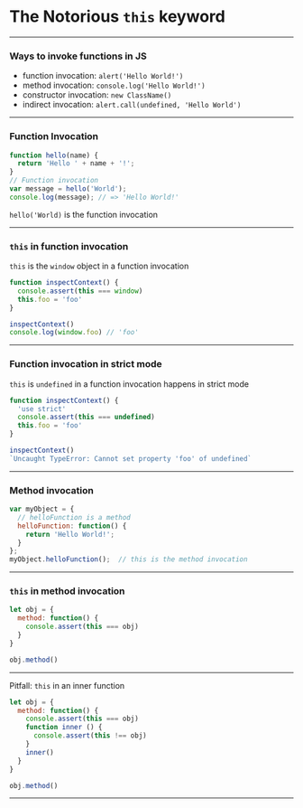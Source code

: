 # The Notorious  `this`  keyword

---

### Ways to invoke functions in JS

* function invocation: `alert('Hello World!')`
* method invocation: `console.log('Hello World!')`
* constructor invocation: `new ClassName()`
* indirect invocation: `alert.call(undefined, 'Hello World')`

---

### Function Invocation

```js
function hello(name) {  
  return 'Hello ' + name + '!';
}
// Function invocation
var message = hello('World');  
console.log(message); // => 'Hello World!'  
```

`hello('World)` is the function invocation

---

### `this` in function invocation

`this` is the `window` object in a function invocation

```js
function inspectContext() {
  console.assert(this === window)
  this.foo = 'foo'
}

inspectContext()
console.log(window.foo) // 'foo'
```

---

### Function invocation in strict mode

`this` is `undefined` in a function invocation happens in strict mode

```js
function inspectContext() {
  'use strict'
  console.assert(this === undefined)
  this.foo = 'foo'
}

inspectContext()
`Uncaught TypeError: Cannot set property 'foo' of undefined`
```

---

### Method invocation

```js
var myObject = {  
  // helloFunction is a method
  helloFunction: function() {
    return 'Hello World!';
  }
};
myObject.helloFunction();  // this is the method invocation
```

---

### `this` in method invocation

```js
let obj = {
  method: function() {
    console.assert(this === obj)
  }
}

obj.method()
```

---

Pitfall: `this` in an inner function

```js
let obj = {
  method: function() {
    console.assert(this === obj)
    function inner () {
      console.assert(this !== obj)
    }
    inner()
  }
}

obj.method()
```

---
